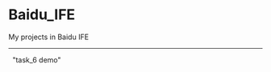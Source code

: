 # Baidu_IFE
My projects in Baidu IFE

***
[id]: http://htmlpreview.github.io/?https://github.com/ZZITE/Baidu_IFE/blob/master/task_6/task_6.html
    "task_6 demo"
